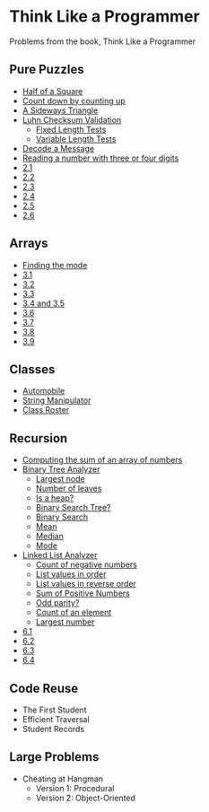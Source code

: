 # Think Like a Programmer

Problems from the book, Think Like a Programmer

## Pure Puzzles
* [Half of a
  Square](https://github.com/paulghaddad/think_like_a_programmer_problems/blob/master/pure_puzzles/half_of_a_square.rb)
* [Count down by counting up](https://github.com/paulghaddad/think_like_a_programmer_problems/blob/master/pure_puzzles/count_down_by_counting_up.rb)
* [A Sideways Triangle](https://github.com/paulghaddad/think_like_a_programmer_problems/blob/master/pure_puzzles/a_sideways_triangle.rb)
* [Luhn Checksum Validation](https://github.com/paulghaddad/think_like_a_programmer_problems/blob/master/pure_puzzles/luhn_checksum_validator.rb)
  * [Fixed Length Tests](https://github.com/paulghaddad/think_like_a_programmer_problems/blob/master/pure_puzzles/luhn_checksum_validation_fixed_length_spec.rb)
  * [Variable Length Tests](https://github.com/paulghaddad/think_like_a_programmer_problems/blob/master/pure_puzzles/luhn_checksum_validation_variable_length_spec.rb)
* [Decode a Message](https://github.com/paulghaddad/think_like_a_programmer_problems/blob/master/pure_puzzles/decode_a_message.rb)
* [Reading a number with three or four digits](https://github.com/paulghaddad/think_like_a_programmer_problems/blob/master/pure_puzzles/reading_a_number_with_three_or_four_digits.rb)
* [2.1](https://github.com/paulghaddad/think_like_a_programmer_problems/blob/master/pure_puzzles/2_1.rb)
* [2.2](https://github.com/paulghaddad/think_like_a_programmer_problems/blob/master/pure_puzzles/2_2.rb)
* [2.3](https://github.com/paulghaddad/think_like_a_programmer_problems/blob/master/pure_puzzles/2_3.rb)
* [2.4](https://github.com/paulghaddad/think_like_a_programmer_problems/blob/master/pure_puzzles/2_4.rb)
* [2.5](https://github.com/paulghaddad/think_like_a_programmer_problems/blob/master/pure_puzzles/2_5.rb)
* [2.6](https://github.com/paulghaddad/think_like_a_programmer_problems/blob/master/pure_puzzles/2_6.rb)

## Arrays
* [Finding the mode](https://github.com/paulghaddad/think_like_a_programmer_problems/blob/master/arrays/finding_the_mode.rb)
* [3.1](https://github.com/paulghaddad/think_like_a_programmer_problems/blob/master/arrays/3_1.rb)
* [3.2](https://github.com/paulghaddad/think_like_a_programmer_problems/blob/master/arrays/3_2.rb)
* [3.3](https://github.com/paulghaddad/think_like_a_programmer_problems/blob/master/arrays/3_3.rb)
* [3.4 and 3.5](https://github.com/paulghaddad/think_like_a_programmer_problems/blob/master/arrays/3_4_5.rb)
* [3.6](https://github.com/paulghaddad/think_like_a_programmer_problems/blob/master/arrays/3_6.rb)
* [3.7](https://github.com/paulghaddad/think_like_a_programmer_problems/blob/master/arrays/3_7.rb)
* [3.8](https://github.com/paulghaddad/think_like_a_programmer_problems/blob/master/arrays/3_8.rb)
* [3.9](https://github.com/paulghaddad/think_like_a_programmer_problems/blob/master/arrays/3_9.rb)

## Classes
* [Automobile](https://github.com/paulghaddad/think_like_a_programmer_problems/blob/master/classes/automobile.rb)
* [String Manipulator](https://github.com/paulghaddad/think_like_a_programmer_problems/blob/master/classes/string_manipulator.rb)
* [Class Roster](https://github.com/paulghaddad/think_like_a_programmer_problems/tree/master/classes/student_records)

## Recursion
* [Computing the sum of an array of numbers](https://github.com/paulghaddad/think_like_a_programmer_problems/blob/master/recursion/sum_of_array_of_numbers.rb)
* [Binary Tree Analyzer](https://github.com/paulghaddad/think_like_a_programmer_problems/blob/master/recursion/binary_tree_analyzer.rb)
  * [Largest node](https://github.com/paulghaddad/think_like_a_programmer_problems/blob/master/recursion/binary_tree_analyzer.rb#L10)
  * [Number of leaves](https://github.com/paulghaddad/think_like_a_programmer_problems/blob/master/recursion/binary_tree_analyzer.rb#L14)
  * [Is a heap?](https://github.com/paulghaddad/think_like_a_programmer_problems/blob/master/recursion/binary_tree_analyzer.rb#L18)
  * [Binary Search Tree?](https://github.com/paulghaddad/think_like_a_programmer_problems/blob/master/recursion/binary_tree_analyzer.rb#L22)
  * [Binary Search](https://github.com/paulghaddad/think_like_a_programmer_problems/blob/master/recursion/binary_tree_analyzer.rb#L26)
  * [Mean](https://github.com/paulghaddad/think_like_a_programmer_problems/blob/master/recursion/binary_tree_analyzer.rb#L31)
  * [Median](https://github.com/paulghaddad/think_like_a_programmer_problems/blob/master/recursion/binary_tree_analyzer.rb#L38)
  * [Mode](https://github.com/paulghaddad/think_like_a_programmer_problems/blob/master/recursion/binary_tree_analyzer.rb#L48)
* [Linked List Analyzer](https://github.com/paulghaddad/think_like_a_programmer_problems/blob/master/recursion/linked_list_analyzer.rb)
  * [Count of negative numbers](https://github.com/paulghaddad/think_like_a_programmer_problems/blob/master/recursion/linked_list_analyzer.rb#L10)
  * [List values in order](https://github.com/paulghaddad/think_like_a_programmer_problems/blob/master/recursion/linked_list_analyzer.rb#L14)
  * [List values in reverse order](https://github.com/paulghaddad/think_like_a_programmer_problems/blob/master/recursion/linked_list_analyzer.rb#L18)
  * [Sum of Positive Numbers](https://github.com/paulghaddad/think_like_a_programmer_problems/blob/master/recursion/linked_list_analyzer.rb#L22)
  * [Odd parity?](https://github.com/paulghaddad/think_like_a_programmer_problems/blob/master/recursion/linked_list_analyzer.rb#L26)
  * [Count of an element](https://github.com/paulghaddad/think_like_a_programmer_problems/blob/master/recursion/linked_list_analyzer.rb#L30)
  * [Largest number](https://github.com/paulghaddad/think_like_a_programmer_problems/blob/master/recursion/linked_list_analyzer.rb#L34)
* [6.1](https://github.com/paulghaddad/think_like_a_programmer_problems/blob/master/recursion/6_1.rb)
* [6.2](https://github.com/paulghaddad/think_like_a_programmer_problems/blob/master/recursion/6_2.rb)
* [6.3](https://github.com/paulghaddad/think_like_a_programmer_problems/blob/master/recursion/6_3.rb)
* [6.4](https://github.com/paulghaddad/think_like_a_programmer_problems/blob/master/recursion/6_4.rb)

## Code Reuse
* The First Student
* Efficient Traversal
* Student Records

## Large Problems
* Cheating at Hangman
  * Version 1: Procedural
  * Version 2: Object-Oriented
